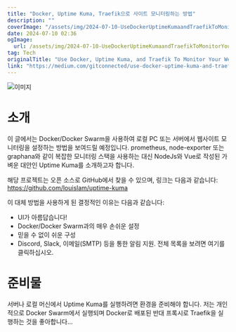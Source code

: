 ```yaml
---
title: "Docker, Uptime Kuma, Traefik으로 사이트 모니터링하는 방법"
description: ""
coverImage: "/assets/img/2024-07-10-UseDockerUptimeKumaandTraefikToMonitorYourWebsite_0.png"
date: 2024-07-10 02:36
ogImage: 
  url: /assets/img/2024-07-10-UseDockerUptimeKumaandTraefikToMonitorYourWebsite_0.png
tag: Tech
originalTitle: "Use Docker, Uptime Kuma, and Traefik To Monitor Your Website"
link: "https://medium.com/gitconnected/use-docker-uptime-kuma-and-traefik-to-monitor-your-website-593373f9e0c2"
---
```



![이미지](/assets/img/2024-07-10-UseDockerUptimeKumaandTraefikToMonitorYourWebsite_0.png)

# 소개

이 글에서는 Docker/Docker Swarm을 사용하여 로컬 PC 또는 서버에서 웹사이트 모니터링을 설정하는 방법을 보여드릴 예정입니다. prometheus, node-exporter 또는 graphana와 같이 복잡한 모니터링 스택을 사용하는 대신 NodeJs와 Vue로 작성된 가벼운 대안인 Uptime Kuma를 소개하고자 합니다.

해당 프로젝트는 오픈 소스로 GitHub에서 찾을 수 있으며, 링크는 다음과 같습니다: https://github.com/louislam/uptime-kuma

<div class="content-ad"></div>

이 대체 방법을 사용하게 된 결정적인 이유는 다음과 같습니다:

- UI가 아름답습니다!
- Docker/Docker Swarm과의 매우 손쉬운 설정
- 믿을 수 없이 쉬운 구성
- Discord, Slack, 이메일(SMTP) 등을 통한 알림 지원. 전체 목록을 보려면 여기를 클릭하십시오.

# 준비물

서버나 로컬 머신에서 Uptime Kuma를 실행하려면 환경을 준비해야 합니다. 저는 개인적으로 Docker Swarm에서 실행되며 Docker로 배포된 반대 프록시로 Traefik을 실행하는 것을 좋아합니다...
